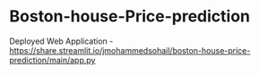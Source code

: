 # Boston-house-Price-prediction

Deployed Web Application - https://share.streamlit.io/jmohammedsohail/boston-house-price-prediction/main/app.py
